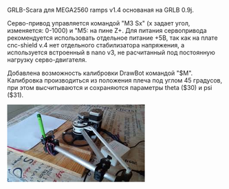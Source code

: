

GRLB-Scara для MEGA2560 ramps v1.4 основаная на GRLB 0.9j.

Серво-привод управляется командой "M3 Sx" (x задает угол, изменяется: 0-1000) и "M5: на пине Z+. Для питания сервопривода рекомендуется использовать отдельное питание +5В, так как на плате cnc-shield v.4 нет отдельного стабилизатора напряжения, а используется встроенный в nano v3, не расчитанный под постоянную нагрузку серво-двигателя.

Добавлена возможность калибровки DrawBot командой "$M". Калибровка производиться из положения плеча под углом 45 градусов, при этом высчитываются и сохраняются параметры theta ($30) и psi ($31).

[![Смотреть демо](https://github.com/akv47/DrawBot_nano/blob/main/pic/video.jpg)](https://youtu.be/nXxYWECz4rc)
